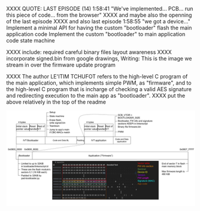 XXXX QUOTE: LAST EPISODE (14) 1:58:41 "We've implemented... PCB... run this piece of code... from the browser" XXXX and maybe also the openning of the last episode
XXXX and also last episode 1:58:55 "we got a device..."
Implement a minimal API for having the custom "bootloader" flash the main application code
Implement the custom "bootloader" to main application code state machine

XXXX include: required careful binary files layout awareness
XXXX incorporate signed.bin from google drawings, Writing: This is the image we stream in over the firmware update program

XXXX The author LE'ITIM TCHUFOT refers to the high-level C program of the main application, which implements simple PWM, as "firmware", and to the high-level C program that is incharge of checking a valid AES signature and redirecting execution to the main app as "bootloader".
XXXX put the above relatively in the top of the readme

![XXXX](flash_layout.jpg)
